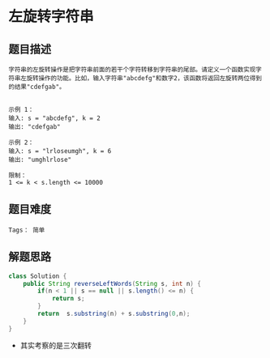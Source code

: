 # 左旋转字符串

## 题目描述
    字符串的左旋转操作是把字符串前面的若干个字符转移到字符串的尾部。请定义一个函数实现字符串左旋转操作的功能。比如，输入字符串"abcdefg"和数字2，该函数将返回左旋转两位得到的结果"cdefgab"。

     
    示例 1：
    输入: s = "abcdefg", k = 2
    输出: "cdefgab"

    示例 2：
    输入: s = "lrloseumgh", k = 6
    输出: "umghlrlose"
     
    限制：
    1 <= k < s.length <= 10000
## 题目难度
    Tags： 简单

## 解题思路
```java
class Solution {
    public String reverseLeftWords(String s, int n) {
        if(n < 1 || s == null || s.length() <= n) {
            return s;
        }
        return  s.substring(n) + s.substring(0,n);
    }
}
```

+ 其实考察的是三次翻转